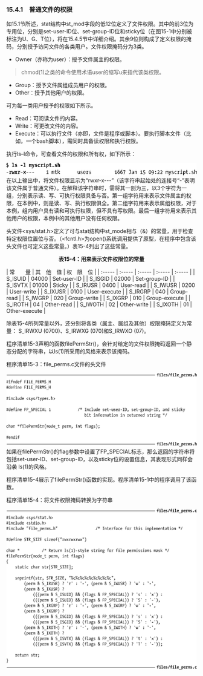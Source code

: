 ### 15.4.1　普通文件的权限

如15.1节所述，stat结构中st_mod字段的低12位定义了文件权限。其中的前3位为专用位，分别是set-user-ID位、set-group-ID位和sticky位（在图15-1中分别被标注为U、G、T位），将在15.4.5节中详细介绍。其余9位则构成了定义权限的掩码，分别授予访问文件的各类用户。文件权限掩码分为3类。

+ Owner（亦称为user）：授予文件属主的权限。

> chmod(1)之类的命令使用术语user的缩写u来指代该类权限。

+ Group：授予文件属组成员用户的权限。
+ Other：授予其他用户的权限。

可为每一类用户授予的权限如下所示。

+ Read：可阅读文件的内容。
+ Write：可更改文件的内容。
+ Execute：可以执行文件（亦即，文件是程序或脚本）。要执行脚本文件（比如，一个bash脚本），需同时具备读权限和执行权限。

执行ls–l命令，可查看文件的权限和所有权，如下所示：



![351.png](../images/351.png)
在以上输出中，将文件权限显示为“rwxr-x---”（该字符串起始处的连接号“-”表明该文件属于普通文件）。在解释该字符串时，需将其一剖为三，以3个字符为一组，分别表示读、写、可执行权限具备与否。第一组字符用来表示文件属主的权限，在本例中，则是读、写、执行权限俱全。第二组字符用来表示属组权限，对于本例，组内用户具有读和可执行权限，但不具有写权限。最后一组字符用来表示其他用户的权限，本例中的其他用户没有任何权限。

头文件<sys/stat.h>定义了可与stat结构中st_mode相与（&）的常量，用于检查特定权限位置位与否。（<fcntl.h>为open()系统调用提供了原型，在程序中包含该头文件也可定义这些常量。）表15-4列出了这些常量。

<center class="my_markdown"><b class="my_markdown">表15-4：用来表示文件权限位的常量</b></center>

| 常　　量 | 其　他　值 | 权　限　位 |
| :-----  | :-----  | :-----  | :-----  | :-----  |
| S_ISUID | 04000 | Set-user-ID |
| S_ISGID | 02000 | Set-group-ID |
| S_ISVTX | 01000 | Sticky |
| S_IRUSR | 0400 | User-read |
| S_IWUSR | 0200 | User-write |
| S_IXUSR | 0100 | User-execute |
| S_IRGRP | 040 | Group-read |
| S_IWGRP | 020 | Group-write |
| S_IXGRP | 010 | Group-execute |
| S_IROTH | 04 | Other-read |
| S_IWOTH | 02 | Other-write |
| S_IXOTH | 01 | Other-execute |

除表15-4所列常量以外，还分别将各类（属主、属组及其他）权限掩码定义为常量： S_IRWXU (0700)、S_IRWXG (070)和S_IRWXO (07)。

程序清单15-3声明的函数filePermStr()，会针对给定的文件权限掩码返回一个静态分配的字符串，以ls(1)所采用的风格来表示该掩码。

程序清单15-3：file_perms.c文件的头文件



![352.png](../images/352.png)
如果在filePermStr()的flag参数中设置了FP_SPECIAL标志，那么返回的字符串将包括set-user-ID、set-group-ID，以及sticky位的设置信息，其表现形式同样会沿袭 ls(1)的风格。

程序清单15-4展示了filePermStr()函数的实现。程序清单15-1中的程序调用了该函数。

程序清单15-4：将文件权限掩码转换为字符串



![353.png](../images/353.png)
